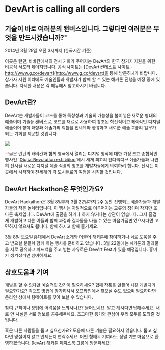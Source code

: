# DevArt is calling all corders

<h2 class="text-center">기술이 바로 여러분의 캔버스입니다. 그렇다면 여러분은 무엇을 만드시겠습니까?"</h2>

<p class="text-right">2014년 3월 29일 오전 3시까지 (한국시간 기준)</p>

이곳은 런던, 바비칸에서의 전시 기회가 주어지는 DevArt의 한국 참가자 지원을 위한 비공식 서포터 페이지입니다. 공식 사이트는 [DevArt 컨테스트 사이트 - http://www.g.co/devart](http://www.g.co/devart)을 통해 방문하시기 바랍니다. 참가자 지원 이외에도 예술인들과 개발자가 함께 할 수 있는 해커톤 진행을 예정 중에 있습니다. 자세한 내용은 각 메뉴에서 참고하시기 바랍니다.

## DevArt란?

DevArt는 개발자들이 코드를 통해 독창성과 기술의 가능성을 불어넣은 새로운 형태의 예술이며 기술을 캔버스로, 코드를 재료로 사용하여 창조된 혁신적이고 매력적인 디지털 예술이며 창작 과정과 예술가의 작품을 전세계와 공유하고 새로운 예술 흐름의 일부가 되는 기회를 제공할 것입니다.

<img style="max-width: 100%; max-height: 100%" src="https://commondatastorage.googleapis.com/devart-dev%2Fmastheads%2FMast%20head%20thumbnail2.png"/>

구글은 런던의 바비칸과 함께 영국에서 열리는 디지털 창작에 대한 가장 크고 종합적인 행사인 '[Digital Revolution exhibition](http://www.barbican.org.uk/artgallery/event-detail.asp?ID=15608)'에서 세계 최고의 인터랙티브 예술가들과 나란히 전시될 새로운 디지털 예술 작품의 창조를 개발자들에게 의뢰하려 합니다. 전시는 이곳에서 시작하여 전세계의 각 도시들로의 여행을 시작할 것입니다.

## DevArt Hackathon은 무엇인가요?

DevArt Hackathon은 3월 8일부터 3월 22일까지 2주 동안 진행되는 예술가들과 개발자들의 작은 놀이터입니다. 이 행사는 자발적으로 이루어지는 교류의 장이며 작지만 또 다른 축제입니다. DevArt에 출품을 하거나 하지 않거나는 상관이 없습니다. 그저 즐겁게 개발하고 다른 이들과 함께 과정과 결과물을 나눌 수 있는 마음가짐만 있으시다면 고민하지 않으셔도 됩니다. 함께 하시고 함께 즐기세요.

3월 8일 토요일 홍대에서 DevArt 소개와 더불어 해커톤에 참여하거나 서로 도움을 주고 받으실 분들이 함께 하는 행사를 준비하고 있습니다. 3월 22일에는 해커톤의 결과물을 서로 공유하고 피드백을 주고 받는 자유로운 DevArt Fest가 있을 예정입니다. 흥미가 생기셨다면 참여하세요.

## 상호도움과 기여

개발을 할 수 있지만 예술적인 감각이 필요하세요? 함께 작품을 만들어 나갈 개발자가 필요한가요? 킥오프 밋업에 참가하셔서 오프라인에서 찾으실 수도 있으며 필요하다면 온라인 상에서 팀메이트를 찾아 보실 수 있습니다.

참여 규칙이나 방법에 어려움을 느끼시나요? 물어보세요. 알고 계시다면 답해주세요. 새로 안 사실은 서로 정보를 공유해주세요. 조그마한 용기와 관심이 우리 모두를 도와줄 것입니다.

혹은 다른 사람들을 돕고 싶으신가요? 도움에 다른 기술은 필요하지 않습니다. 돕고 싶다면 망설이지 말고 언제든지 연락주세요. 어떤 형태의 기여라도 정말 기쁜 마음으로 환영하겠습니다. [DevArt 해커톤 페이스북 그룹](https://www.facebook.com/groups/googleDevArtKoreaHackathon/)에 방문하세요!
